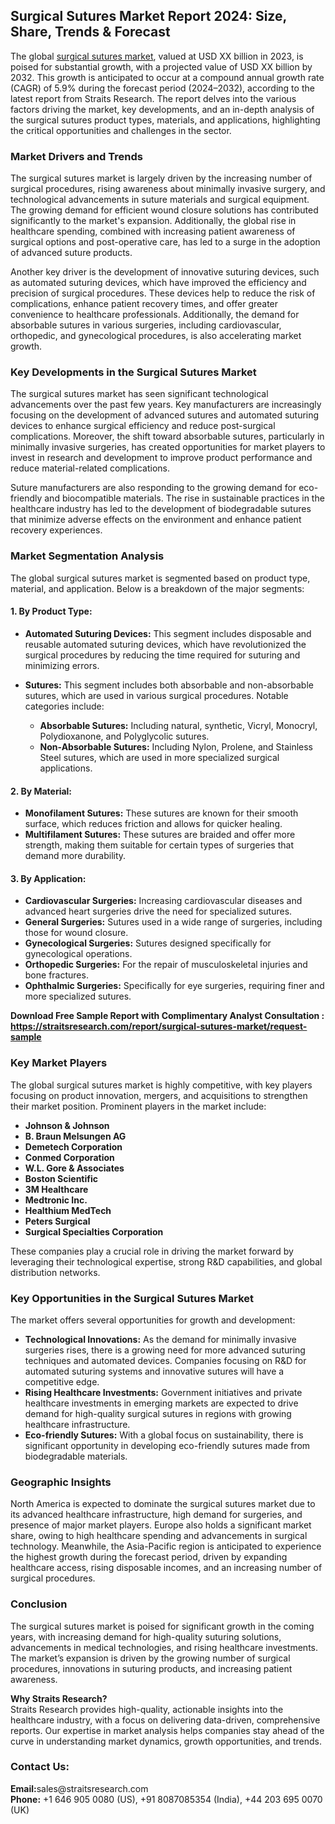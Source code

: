 <h2>Surgical Sutures Market Report 2024: Size, Share, Trends &amp; Forecast</h2>
<p>The global <a href="https://straitsresearch.com/report/surgical-sutures-market">surgical sutures market</a>, valued at USD XX billion in 2023, is poised for substantial growth, with a projected value of USD XX billion by 2032. This growth is anticipated to occur at a compound annual growth rate (CAGR) of 5.9% during the forecast period (2024&ndash;2032), according to the latest report from Straits Research. The report delves into the various factors driving the market, key developments, and an in-depth analysis of the surgical sutures product types, materials, and applications, highlighting the critical opportunities and challenges in the sector.</p>
<h3>Market Drivers and Trends</h3>
<p>The surgical sutures market is largely driven by the increasing number of surgical procedures, rising awareness about minimally invasive surgery, and technological advancements in suture materials and surgical equipment. The growing demand for efficient wound closure solutions has contributed significantly to the market's expansion. Additionally, the global rise in healthcare spending, combined with increasing patient awareness of surgical options and post-operative care, has led to a surge in the adoption of advanced suture products.</p>
<p>Another key driver is the development of innovative suturing devices, such as automated suturing devices, which have improved the efficiency and precision of surgical procedures. These devices help to reduce the risk of complications, enhance patient recovery times, and offer greater convenience to healthcare professionals. Additionally, the demand for absorbable sutures in various surgeries, including cardiovascular, orthopedic, and gynecological procedures, is also accelerating market growth.</p>
<h3>Key Developments in the Surgical Sutures Market</h3>
<p>The surgical sutures market has seen significant technological advancements over the past few years. Key manufacturers are increasingly focusing on the development of advanced sutures and automated suturing devices to enhance surgical efficiency and reduce post-surgical complications. Moreover, the shift toward absorbable sutures, particularly in minimally invasive surgeries, has created opportunities for market players to invest in research and development to improve product performance and reduce material-related complications.</p>
<p>Suture manufacturers are also responding to the growing demand for eco-friendly and biocompatible materials. The rise in sustainable practices in the healthcare industry has led to the development of biodegradable sutures that minimize adverse effects on the environment and enhance patient recovery experiences.</p>
<h3>Market Segmentation Analysis</h3>
<p>The global surgical sutures market is segmented based on product type, material, and application. Below is a breakdown of the major segments:</p>
<h4>1. By Product Type:</h4>
<ul>
<li>
<p><strong>Automated Suturing Devices:</strong> This segment includes disposable and reusable automated suturing devices, which have revolutionized the surgical procedures by reducing the time required for suturing and minimizing errors.</p>
</li>
<li>
<p><strong>Sutures:</strong> This segment includes both absorbable and non-absorbable sutures, which are used in various surgical procedures. Notable categories include:</p>
<ul>
<li><strong>Absorbable Sutures:</strong> Including natural, synthetic, Vicryl, Monocryl, Polydioxanone, and Polyglycolic sutures.</li>
<li><strong>Non-Absorbable Sutures:</strong> Including Nylon, Prolene, and Stainless Steel sutures, which are used in more specialized surgical applications.</li>
</ul>
</li>
</ul>
<h4>2. By Material:</h4>
<ul>
<li><strong>Monofilament Sutures:</strong> These sutures are known for their smooth surface, which reduces friction and allows for quicker healing.</li>
<li><strong>Multifilament Sutures:</strong> These sutures are braided and offer more strength, making them suitable for certain types of surgeries that demand more durability.</li>
</ul>
<h4>3. By Application:</h4>
<ul>
<li><strong>Cardiovascular Surgeries:</strong> Increasing cardiovascular diseases and advanced heart surgeries drive the need for specialized sutures.</li>
<li><strong>General Surgeries:</strong> Sutures used in a wide range of surgeries, including those for wound closure.</li>
<li><strong>Gynecological Surgeries:</strong> Sutures designed specifically for gynecological operations.</li>
<li><strong>Orthopedic Surgeries:</strong> For the repair of musculoskeletal injuries and bone fractures.</li>
<li><strong>Ophthalmic Surgeries:</strong> Specifically for eye surgeries, requiring finer and more specialized sutures.</li>
</ul>
<p><strong>Download Free Sample Report with&nbsp;Complimentary Analyst Consultation : <a href="https://straitsresearch.com/report/surgical-sutures-market/request-sample">https://straitsresearch.com/report/surgical-sutures-market/request-sample</a><br /></strong></p>
<h3>Key Market Players</h3>
<p>The global surgical sutures market is highly competitive, with key players focusing on product innovation, mergers, and acquisitions to strengthen their market position. Prominent players in the market include:</p>
<ul>
<li><strong>Johnson &amp; Johnson</strong></li>
<li><strong>B. Braun Melsungen AG</strong></li>
<li><strong>Demetech Corporation</strong></li>
<li><strong>Conmed Corporation</strong></li>
<li><strong>W.L. Gore &amp; Associates</strong></li>
<li><strong>Boston Scientific</strong></li>
<li><strong>3M Healthcare</strong></li>
<li><strong>Medtronic Inc.</strong></li>
<li><strong>Healthium MedTech</strong></li>
<li><strong>Peters Surgical</strong></li>
<li><strong>Surgical Specialties Corporation</strong></li>
</ul>
<p>These companies play a crucial role in driving the market forward by leveraging their technological expertise, strong R&amp;D capabilities, and global distribution networks.</p>
<h3>Key Opportunities in the Surgical Sutures Market</h3>
<p>The market offers several opportunities for growth and development:</p>
<ul>
<li><strong>Technological Innovations:</strong> As the demand for minimally invasive surgeries rises, there is a growing need for more advanced suturing techniques and automated devices. Companies focusing on R&amp;D for automated suturing systems and innovative sutures will have a competitive edge.</li>
<li><strong>Rising Healthcare Investments:</strong> Government initiatives and private healthcare investments in emerging markets are expected to drive demand for high-quality surgical sutures in regions with growing healthcare infrastructure.</li>
<li><strong>Eco-friendly Sutures:</strong> With a global focus on sustainability, there is significant opportunity in developing eco-friendly sutures made from biodegradable materials.</li>
</ul>
<h3>Geographic Insights</h3>
<p>North America is expected to dominate the surgical sutures market due to its advanced healthcare infrastructure, high demand for surgeries, and presence of major market players. Europe also holds a significant market share, owing to high healthcare spending and advancements in surgical technology. Meanwhile, the Asia-Pacific region is anticipated to experience the highest growth during the forecast period, driven by expanding healthcare access, rising disposable incomes, and an increasing number of surgical procedures.</p>
<h3>Conclusion</h3>
<p>The surgical sutures market is poised for significant growth in the coming years, with increasing demand for high-quality suturing solutions, advancements in medical technologies, and rising healthcare investments. The market&rsquo;s expansion is driven by the growing number of surgical procedures, innovations in suturing products, and increasing patient awareness.</p>
<p><strong>Why Straits Research?</strong><br />Straits Research provides high-quality, actionable insights into the healthcare industry, with a focus on delivering data-driven, comprehensive reports. Our expertise in market analysis helps companies stay ahead of the curve in understanding market dynamics, growth opportunities, and trends.</p>
<h3>Contact Us:</h3>
<p><strong>Email:</strong><a rel="">sales@straitsresearch.com</a><br /><strong>Phone:</strong> +1 646 905 0080 (US), +91 8087085354 (India), +44 203 695 0070 (UK)</p>
